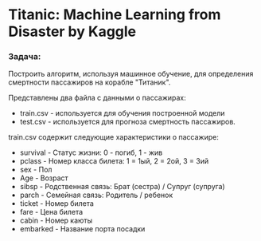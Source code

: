 # Titanic: Machine Learning from Disaster by Kaggle

### Задача:
Построить алгоритм, используя машинное обучение, для определения смертности пассажиров на корабле "Титаник".

Представлены два файла с данными о пассажирах:
- train.csv - используется для обучения построенной модели
- test.csv - используется для прогноза смертность пассажиров.

train.csv содержит следующие характеристики о пассажире:
- survival	- Статус жизни: 0 - погиб, 1 - жив
- pclass	- Номер класса билета:	1 = 1ый, 2 = 2ой, 3 = 3ий
- sex	- Пол
- Age	- Возраст
- sibsp	- Родственная связь: Брат (сестра) / Супруг (супруга)
- parch	- Семейная связь: Родитель / ребенок
- ticket	- Номер билета	
- fare	- Цена билета	
- cabin	- Номер каюты	
- embarked	- Название порта посадки
